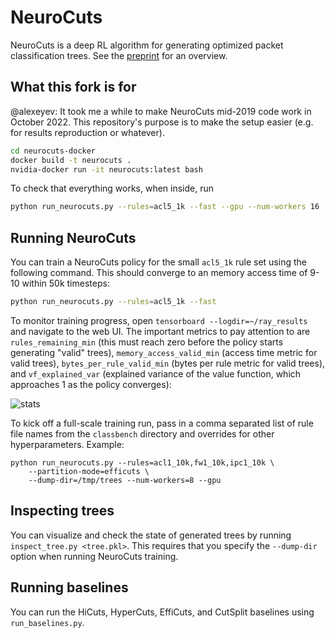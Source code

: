 # NeuroCuts

NeuroCuts is a deep RL algorithm for generating optimized packet classification trees. See the [preprint](https://arxiv.org/abs/1902.10319) for an overview.

## What this fork is for

@alexeyev: It took me a while to make NeuroCuts mid-2019 code work in October 2022. 
This repository's purpose is to make the setup easier 
(e.g. for results reproduction or whatever).

```bash
cd neurocuts-docker
docker build -t neurocuts .
nvidia-docker run -it neurocuts:latest bash
```

To check that everything works, when inside, run
```bash
python run_neurocuts.py --rules=acl5_1k --fast --gpu --num-workers 16 
```

## Running NeuroCuts

You can train a NeuroCuts policy for the small `acl5_1k` rule set using the following command. This should converge to an memory access time of 9-10 within 50k timesteps:
```bash
python run_neurocuts.py --rules=acl5_1k --fast
```

To monitor training progress, open `tensorboard --logdir=~/ray_results` and navigate to the web UI. The important metrics to pay attention to are `rules_remaining_min` (this must reach zero before the policy starts generating "valid" trees), `memory_access_valid_min` (access time metric for valid trees), `bytes_per_rule_valid_min` (bytes per rule metric for valid trees), and `vf_explained_var` (explained variance of the value function, which approaches 1 as the policy converges):

![stats](tensorboard.png)

To kick off a full-scale training run, pass in a comma separated list of rule file names from the `classbench` directory and overrides for other hyperparameters. Example:

```
python run_neurocuts.py --rules=acl1_10k,fw1_10k,ipc1_10k \
    --partition-mode=efficuts \
    --dump-dir=/tmp/trees --num-workers=8 --gpu
```

## Inspecting trees

You can visualize and check the state of generated trees by running `inspect_tree.py <tree.pkl>`. This requires that you specify the `--dump-dir` option when running NeuroCuts training.

## Running baselines

You can run the HiCuts, HyperCuts, EffiCuts, and CutSplit baselines using `run_baselines.py`.
